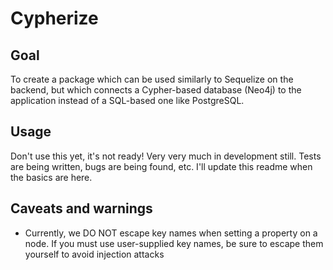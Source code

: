 # Cypherize

## Goal
To create a package which can be used similarly to Sequelize on the backend, but which connects a Cypher-based database (Neo4j) to the application instead of a SQL-based one like PostgreSQL.

## Usage
Don't use this yet, it's not ready!
Very very much in development still. Tests are being written, bugs are being found, etc. I'll update this readme when the basics are here.

## Caveats and warnings
- Currently, we DO NOT escape key names when setting a property on a node. If you must use user-supplied key names, be sure to escape them yourself to avoid injection attacks
